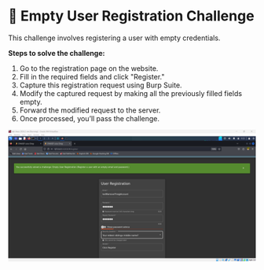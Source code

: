 # 📝 Empty User Registration Challenge

This challenge involves registering a user with empty credentials.

**Steps to solve the challenge:**

1. Go to the registration page on the website.
2. Fill in the required fields and click "Register."
3. Capture this registration request using Burp Suite.
4. Modify the captured request by making all the previously filled fields empty.
5. Forward the modified request to the server.
6. Once processed, you’ll pass the challenge.

![alt text](<Screenshot 2024-09-09 072218.png>)
